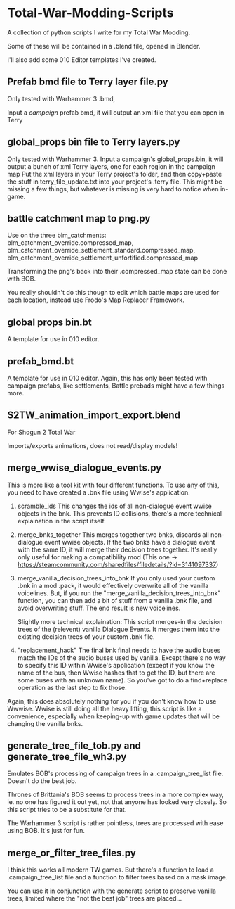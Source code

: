# Total-War-Modding-Scripts
A collection of python scripts I write for my Total War Modding.

Some of these will be contained in a .blend file, opened in Blender.

I'll also add some 010 Editor templates I've created.


## Prefab bmd file to Terry layer file.py

Only tested with Warhammer 3 .bmd,

Input a *campaign* prefab bmd, it will output an xml file that you can open in Terry


## global_props bin file to Terry layers.py

Only tested with Warhammer 3.
Input a campaign's global_props.bin, it will output a bunch of xml Terry layers, one for each region in the campaign map
Put the xml layers in your Terry project's folder, and then copy+paste the stuff in terry_file_update.txt into your project's .terry file.
This might be missing a few things, but whatever is missing is very hard to notice when in-game.


## battle catchment map to png.py 

Use on the three blm_catchments: blm_catchment_override.compressed_map, blm_catchment_override_settlement_standard.compressed_map, blm_catchment_override_settlement_unfortified.compressed_map

Transforming the png's back into their .compressed_map state can be done with BOB.

You really shouldn't do this though to edit which battle maps are used for each location, instead use Frodo's Map Replacer Framework.


## global props bin.bt

A template for use in 010 editor.


## prefab_bmd.bt

A template for use in 010 editor. Again, this has only been tested with campaign prefabs, like settlements, Battle prebads might have a few things more.


## S2TW_animation_import_export.blend 

For Shogun 2 Total War

Imports/exports animations, does not read/display models!


## merge_wwise_dialogue_events.py

This is more like a tool kit with four different functions. To use any of this, you need to have created a .bnk file using Wwise's application.
1. scramble_ids
   This changes the ids of all non-dialogue event wwise objects in the bnk. This prevents ID collisions, there's a more technical explaination in the script itself.
   
2. merge_bnks_together
   This merges together two bnks, discards all non-dialogue event wwise objects. If the two bnks have a dialogue event with the same ID, it will merge their decision trees together.
   It's really only useful for making a compatibility mod (This one -> https://steamcommunity.com/sharedfiles/filedetails/?id=3141097337)
     
3. merge_vanilla_decision_trees_into_bnk
   If you only used your custom .bnk in a mod .pack, it would effectively overwrite all of the vanilla voicelines.
   But, if you run the "merge_vanilla_decision_trees_into_bnk" function, you can then add a bit of stuff from a vanilla .bnk file, and avoid overwriting stuff. The end result is new voicelines.

   Slightly more technical explaination: This script merges-in the decision trees of the (relevent) vanilla Dialogue Events. It merges them into the existing decision trees of your custom .bnk file.

4. "replacement_hack"
   The final bnk final needs to have the audio buses match the IDs of the audio buses used by vanilla. Except there's no way to specify this ID within Wwise's application (except if you know the name of the bus, then Wwise hashes that to get the ID, but there are some buses with an unknown name). So you've got to do a find+replace operation as the last step to fix those.


Again, this does absolutely nothing for you if you don't know how to use Wwwise. Wwise is still doing all the heavy lifting, this script is like a convenience, especially when keeping-up with game updates that will be changing the vanilla bnks.


## generate_tree_file_tob.py and generate_tree_file_wh3.py

Emulates BOB's processing of campaign trees in a .campaign_tree_list file. Doesn't do the best job.

Thrones of Brittania's BOB seems to process trees in a more complex way, ie. no one has figured it out yet, not that anyone has looked very closely. So this script tries to be a substitute for that.

The Warhammer 3 script is rather pointless, trees are processed with ease using BOB. It's just for fun.


## merge_or_filter_tree_files.py

I think this works all modern TW games. But there's a function to load a .campaign_tree_list file and a function to filter trees based on a mask image.

You can use it in conjunction with the generate script to preserve vanilla trees, limited where the "not the best job" trees are placed...
